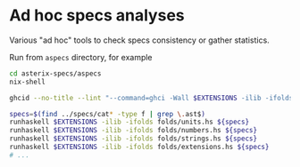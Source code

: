 # Ad hoc specs analyses

Various "ad hoc" tools to check specs consistency or gather statistics.

Run from `aspecs` directory, for example

```bash
cd asterix-specs/aspecs
nix-shell

ghcid --no-title --lint "--command=ghci -Wall $EXTENSIONS -ilib -ifolds folds/some-file.hs"

specs=$(find ../specs/cat* -type f | grep \.ast$)
runhaskell $EXTENSIONS -ilib -ifolds folds/units.hs ${specs}
runhaskell $EXTENSIONS -ilib -ifolds folds/numbers.hs ${specs}
runhaskell $EXTENSIONS -ilib -ifolds folds/strings.hs ${specs}
runhaskell $EXTENSIONS -ilib -ifolds folds/extensions.hs ${specs}
# ...
```
